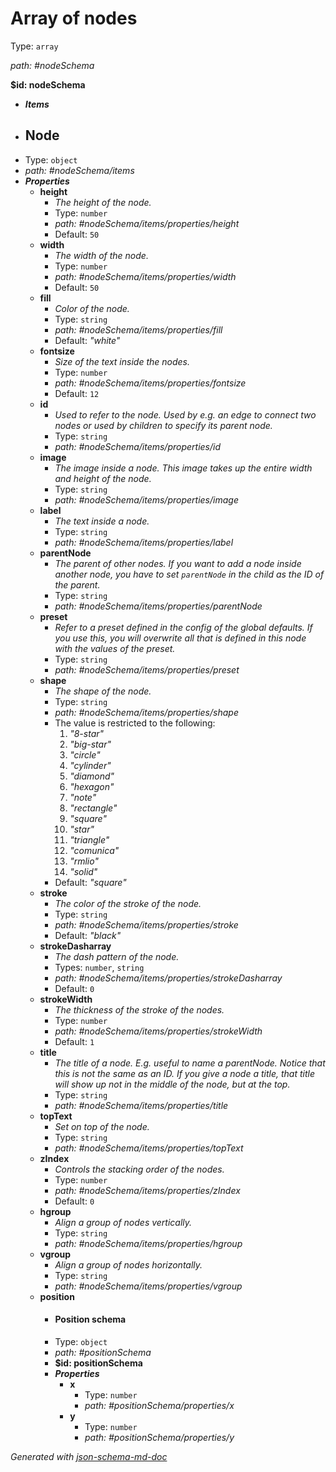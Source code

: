 # Array of nodes

Type: `array`

<i id="nodeSchema">path: #nodeSchema</i>

<b id="nodeschema">&#36;id: nodeSchema</b>

 - **_Items_**
 - ## Node
 - Type: `object`
 - <i id="nodeSchema/items">path: #nodeSchema/items</i>
 - **_Properties_**
	 - <b id="#nodeSchema/items/properties/height">height</b>
		 - _The height of the node._
		 - Type: `number`
		 - <i id="nodeSchema/items/properties/height">path: #nodeSchema/items/properties/height</i>
		 - Default: `50`
	 - <b id="#nodeSchema/items/properties/width">width</b>
		 - _The width of the node._
		 - Type: `number`
		 - <i id="nodeSchema/items/properties/width">path: #nodeSchema/items/properties/width</i>
		 - Default: `50`
	 - <b id="#nodeSchema/items/properties/fill">fill</b>
		 - _Color of the node._
		 - Type: `string`
		 - <i id="nodeSchema/items/properties/fill">path: #nodeSchema/items/properties/fill</i>
		 - Default: _"white"_
	 - <b id="#nodeSchema/items/properties/fontsize">fontsize</b>
		 - _Size of the text inside the nodes._
		 - Type: `number`
		 - <i id="nodeSchema/items/properties/fontsize">path: #nodeSchema/items/properties/fontsize</i>
		 - Default: `12`
	 - <b id="#nodeSchema/items/properties/id">id</b>
		 - _Used to refer to the node. Used by e.g. an edge to connect two nodes or used by children to specify its parent node._
		 - Type: `string`
		 - <i id="nodeSchema/items/properties/id">path: #nodeSchema/items/properties/id</i>
	 - <b id="#nodeSchema/items/properties/image">image</b>
		 - _The image inside a node. This image takes up the entire width and height of the node._
		 - Type: `string`
		 - <i id="nodeSchema/items/properties/image">path: #nodeSchema/items/properties/image</i>
	 - <b id="#nodeSchema/items/properties/label">label</b>
		 - _The text inside a node._
		 - Type: `string`
		 - <i id="nodeSchema/items/properties/label">path: #nodeSchema/items/properties/label</i>
	 - <b id="#nodeSchema/items/properties/parentNode">parentNode</b>
		 - _The parent of other nodes. If you want to add a node inside another node, you have to set `parentNode` in the child as the ID of the parent._
		 - Type: `string`
		 - <i id="nodeSchema/items/properties/parentNode">path: #nodeSchema/items/properties/parentNode</i>
	 - <b id="#nodeSchema/items/properties/preset">preset</b>
		 - _Refer to a preset defined in the config of the global defaults. If you use this, you will overwrite all that is defined in this node with the values of the preset._
		 - Type: `string`
		 - <i id="nodeSchema/items/properties/preset">path: #nodeSchema/items/properties/preset</i>
	 - <b id="#nodeSchema/items/properties/shape">shape</b>
		 - _The shape of the node._
		 - Type: `string`
		 - <i id="nodeSchema/items/properties/shape">path: #nodeSchema/items/properties/shape</i>
		 - The value is restricted to the following: 
			 1. _"8-star"_
			 2. _"big-star"_
			 3. _"circle"_
			 4. _"cylinder"_
			 5. _"diamond"_
			 6. _"hexagon"_
			 7. _"note"_
			 8. _"rectangle"_
			 9. _"square"_
			 10. _"star"_
			 11. _"triangle"_
			 12. _"comunica"_
			 13. _"rmlio"_
			 14. _"solid"_
		 - Default: _"square"_
	 - <b id="#nodeSchema/items/properties/stroke">stroke</b>
		 - _The color of the stroke of the node._
		 - Type: `string`
		 - <i id="nodeSchema/items/properties/stroke">path: #nodeSchema/items/properties/stroke</i>
		 - Default: _"black"_
	 - <b id="#nodeSchema/items/properties/strokeDasharray">strokeDasharray</b>
		 - _The dash pattern of the node._
		 - Types: `number`, `string`
		 - <i id="nodeSchema/items/properties/strokeDasharray">path: #nodeSchema/items/properties/strokeDasharray</i>
		 - Default: `0`
	 - <b id="#nodeSchema/items/properties/strokeWidth">strokeWidth</b>
		 - _The thickness of the stroke of the nodes._
		 - Type: `number`
		 - <i id="nodeSchema/items/properties/strokeWidth">path: #nodeSchema/items/properties/strokeWidth</i>
		 - Default: `1`
	 - <b id="#nodeSchema/items/properties/title">title</b>
		 - _The title of a node. E.g. useful to name a parentNode. Notice that this is not the same as an ID. If you give a node a title, that title will show up not in the middle of the node, but at the top._
		 - Type: `string`
		 - <i id="nodeSchema/items/properties/title">path: #nodeSchema/items/properties/title</i>
	 - <b id="#nodeSchema/items/properties/topText">topText</b>
		 - _Set on top of the node._
		 - Type: `string`
		 - <i id="nodeSchema/items/properties/topText">path: #nodeSchema/items/properties/topText</i>
	 - <b id="#nodeSchema/items/properties/zIndex">zIndex</b>
		 - _Controls the stacking order of the nodes._
		 - Type: `number`
		 - <i id="nodeSchema/items/properties/zIndex">path: #nodeSchema/items/properties/zIndex</i>
		 - Default: `0`
	 - <b id="#nodeSchema/items/properties/hgroup">hgroup</b>
		 - _Align a group of nodes vertically._
		 - Type: `string`
		 - <i id="nodeSchema/items/properties/hgroup">path: #nodeSchema/items/properties/hgroup</i>
	 - <b id="#nodeSchema/items/properties/vgroup">vgroup</b>
		 - _Align a group of nodes horizontally._
		 - Type: `string`
		 - <i id="nodeSchema/items/properties/vgroup">path: #nodeSchema/items/properties/vgroup</i>
	 - <b id="#nodeSchema/items/properties/position">position</b>
		 - #### Position schema
		 - Type: `object`
		 - <i id="positionSchema">path: #positionSchema</i>
		 - <b id="positionschema">&#36;id: positionSchema</b>
		 - **_Properties_**
			 - <b id="#positionSchema/properties/x">x</b>
				 - Type: `number`
				 - <i id="positionSchema/properties/x">path: #positionSchema/properties/x</i>
			 - <b id="#positionSchema/properties/y">y</b>
				 - Type: `number`
				 - <i id="positionSchema/properties/y">path: #positionSchema/properties/y</i>

_Generated with [json-schema-md-doc](https://brianwendt.github.io/json-schema-md-doc/)_